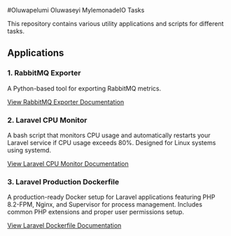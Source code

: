 #Oluwapelumi Oluwaseyi MylemonadeIO Tasks

This repository contains various utility applications and scripts for different tasks.

## Applications

### 1. RabbitMQ Exporter
A Python-based tool for exporting RabbitMQ metrics.

[View RabbitMQ Exporter Documentation](./rabbitmq-exporter/README.md)

### 2. Laravel CPU Monitor
A bash script that monitors CPU usage and automatically restarts your Laravel service if CPU usage exceeds 80%. Designed for Linux systems using systemd.

[View Laravel CPU Monitor Documentation](./laravel-monitor/README.md)

### 3. Laravel Production Dockerfile
A production-ready Docker setup for Laravel applications featuring PHP 8.2-FPM, Nginx, and Supervisor for process management. Includes common PHP extensions and proper user permissions setup.

[View Laravel Dockerfile Documentation](./laravel-dockerfile/README.md)

